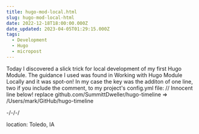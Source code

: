 ```yaml
---
title: hugo-mod-local.html
slug: hugo-mod-local-html
date: 2022-12-18T18:00:00.000Z
date_updated: 2023-04-05T01:29:15.000Z
tags: 
  - Development
  - Hugo
  - micropost
---
```


Today I discovered a slick trick for local development of my first Hugo Module. The guidance I used was found in Working with Hugo Module Locally and it was spot-on! In my case the key was the additon of one line, two if you include the comment, to my project's config.yml file:
// Innocent line below!
replace github.com/SummittDweller/hugo-timeline => /Users/mark/GitHub/hugo-timeline

-/-/-/

location: Toledo, IA
